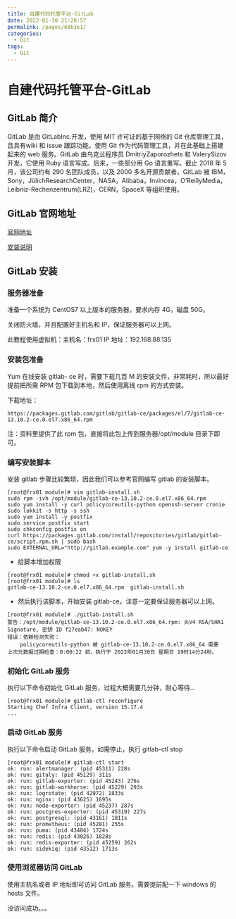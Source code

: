 ```yaml
---
title: 自建代码托管平台-GitLab
date: 2022-01-30 21:20:57
permalink: /pages/68b3e1/
categories:
  - Git
tags:
  - Git
---
```

# 自建代码托管平台-GitLab

## GitLab 简介

GitLab 是由 GitLabInc.开发，使用 MIT 许可证的基于网络的 Git 仓库管理工具，且具有wiki 和 issue 跟踪功能。使用 Git 作为代码管理工具，并在此基础上搭建起来的 web 服务。GitLab 由乌克兰程序员 DmitriyZaporozhets 和 ValerySizov 开发，它使用 Ruby 语言写成。后来，一些部分用 Go 语言重写。截止 2018 年 5 月，该公司约有 290 名团队成员，以及 2000 多名开源贡献者。GitLab 被 IBM，Sony，JülichResearchCenter，NASA，Alibaba，Invincea，O’ReillyMedia，Leibniz-Rechenzentrum(LRZ)，CERN，SpaceX 等组织使用。

## GitLab 官网地址

[官网地址](https://about.gitlab.com/)

[安装说明](https://about.gitlab.com/installation/)

## GitLab 安装

### 服务器准备

准备一个系统为 CentOS7 以上版本的服务器，要求内存 4G，磁盘 50G。

关闭防火墙，并且配置好主机名和 IP，保证服务器可以上网。

此教程使用虚拟机：主机名：frx01 IP 地址：192.168.88.135

###  安装包准备

Yum 在线安装 gitlab- ce 时，需要下载几百 M 的安装文件，非常耗时，所以最好提前把所需 RPM 包下载到本地，然后使用离线 rpm 的方式安装。

下载地址：

```http
https://packages.gitlab.com/gitlab/gitlab-ce/packages/el/7/gitlab-ce-13.10.2-ce.0.el7.x86_64.rpm
```

注：资料里提供了此 rpm 包，直接将此包上传到服务器/opt/module 目录下即可。

###  编写安装脚本

安装 gitlab 步骤比较繁琐，因此我们可以参考官网编写 gitlab 的安装脚本。

```shell
[root@frx01 module]# vim gitlab-install.sh
sudo rpm -ivh /opt/module/gitlab-ce-13.10.2-ce.0.el7.x86_64.rpm
sudo yum install -y curl policycoreutils-python openssh-server cronie
sudo lokkit -s http -s ssh
sudo yum install -y postfix
sudo service postfix start
sudo chkconfig postfix on
curl https://packages.gitlab.com/install/repositories/gitlab/gitlab-ce/script.rpm.sh | sudo bash
sudo EXTERNAL_URL="http://gitlab.example.com" yum -y install gitlab-ce
```

+ 给脚本增加权限

```shell
[root@frx01 module]# chmod +x gitlab-install.sh 
[root@frx01 module]# ls
gitlab-ce-13.10.2-ce.0.el7.x86_64.rpm  gitlab-install.sh
```

+ 然后执行该脚本，开始安装 gitlab-ce。注意一定要保证服务器可以上网。

```shell
[root@frx01 module]# ./gitlab-install.sh 
警告：/opt/module/gitlab-ce-13.10.2-ce.0.el7.x86_64.rpm: 头V4 RSA/SHA1 Signature, 密钥 ID f27eab47: NOKEY
错误：依赖检测失败：
	policycoreutils-python 被 gitlab-ce-13.10.2-ce.0.el7.x86_64 需要
上次元数据过期检查：0:00:22 前，执行于 2022年01月30日 星期日 19时14分24秒。
```

### 初始化 GitLab 服务

执行以下命令初始化 GitLab 服务，过程大概需要几分钟，耐心等待…

```shell
[root@frx01 module]# gitlab-ctl reconfigure
Starting Chef Infra Client, version 15.17.4
...

```

###  启动 GitLab 服务

执行以下命令启动 GitLab 服务，如需停止，执行 gitlab-ctl stop

```shell
[root@frx01 module]# gitlab-ctl start
ok: run: alertmanager: (pid 45311) 228s
ok: run: gitaly: (pid 45129) 311s
ok: run: gitlab-exporter: (pid 45243) 276s
ok: run: gitlab-workhorse: (pid 45229) 293s
ok: run: logrotate: (pid 42972) 1833s
ok: run: nginx: (pid 43625) 1695s
ok: run: node-exporter: (pid 45237) 287s
ok: run: postgres-exporter: (pid 45319) 227s
ok: run: postgresql: (pid 43161) 1811s
ok: run: prometheus: (pid 45281) 255s
ok: run: puma: (pid 43484) 1724s
ok: run: redis: (pid 43026) 1828s
ok: run: redis-exporter: (pid 45259) 262s
ok: run: sidekiq: (pid 43512) 1713s
```

### 使用浏览器访问 GitLab

使用主机名或者 IP 地址即可访问 GitLab 服务。需要提前配一下 windows 的 hosts 文件。

 没访问成功。。。



